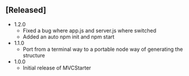 ## [Released]
- 1.2.0
  - Fixed a bug where app.js and server.js where switched
  - Added an auto npm init and npm start
- 1.1.0
  - Port from a terminal way to a portable node way of generating the structure
- 1.0.0
  - Initial release of MVCStarter
